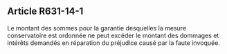 Article R631-14-1
----
Le montant des sommes pour la garantie desquelles la mesure conservatoire est
ordonnée ne peut excéder le montant des dommages et intérêts demandés en
réparation du préjudice causé par la faute invoquée.
